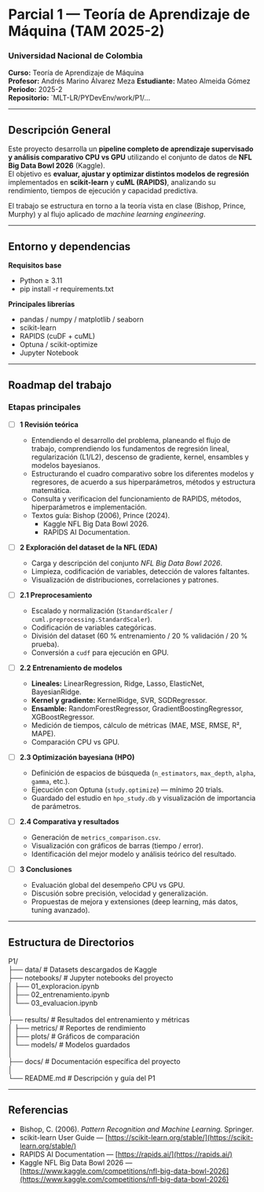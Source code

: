 # Parcial 1 — Teoría de Aprendizaje de Máquina (TAM 2025-2)

### Universidad Nacional de Colombia

**Curso:** Teoría de Aprendizaje de Máquina  
**Profesor:** Andrés Marino Álvarez Meza
**Estudiante:** Mateo Almeida Gómez
**Periodo:** 2025-2  
**Repositorio:** `MLT-LR/PYDevEnv/work/P1/...

---

## Descripción General

Este proyecto desarrolla un **pipeline completo de aprendizaje supervisado y análisis comparativo CPU vs GPU** utilizando el conjunto de datos de **NFL Big Data Bowl 2026** (Kaggle).  
El objetivo es **evaluar, ajustar y optimizar distintos modelos de regresión** implementados en **scikit-learn** y **cuML (RAPIDS)**, analizando su rendimiento, tiempos de ejecución y capacidad predictiva.

El trabajo se estructura en torno a la teoría vista en clase (Bishop, Prince, Murphy) y al flujo aplicado de _machine learning engineering_.

---

## Entorno y dependencias

**Requisitos base**

- Python ≥ 3.11
- pip install -r requirements.txt

**Principales librerías**

- pandas / numpy / matplotlib / seaborn
- scikit-learn
- RAPIDS (cuDF + cuML)
- Optuna / scikit-optimize
- Jupyter Notebook

---

## Roadmap del trabajo

### Etapas principales

- [ ] **1️ Revisión teórica**

  - Entendiendo el desarrollo del problema, planeando el flujo de trabajo, comprendiendo los fundamentos de regresión lineal, regularización (L1/L2), descenso de gradiente, kernel, ensambles y modelos bayesianos.
  - Estructurando el cuadro comparativo sobre los diferentes modelos y regresores, de acuerdo a sus hiperparámetros, métodos y estructura matemática.
  - Consulta y verificacion del funcionamiento de RAPIDS, métodos, hiperparámetros e implementación.
  - Textos guía: Bishop (2006), Prince (2024).
    - Kaggle NFL Big Data Bowl 2026.
    - RAPIDS AI Documentation.

- [ ] **2 Exploración del dataset de la NFL (EDA)**

  - Carga y descripción del conjunto _NFL Big Data Bowl 2026_.
  - Limpieza, codificación de variables, detección de valores faltantes.
  - Visualización de distribuciones, correlaciones y patrones.

- [ ] **2.1 Preprocesamiento**

  - Escalado y normalización (`StandardScaler` / `cuml.preprocessing.StandardScaler`).
  - Codificación de variables categóricas.
  - División del dataset (60 % entrenamiento / 20 % validación / 20 % prueba).
  - Conversión a `cudf` para ejecución en GPU.

- [ ] **2.2 Entrenamiento de modelos**

  - **Lineales:** LinearRegression, Ridge, Lasso, ElasticNet, BayesianRidge.
  - **Kernel y gradiente:** KernelRidge, SVR, SGDRegressor.
  - **Ensamble:** RandomForestRegressor, GradientBoostingRegressor, XGBoostRegressor.
  - Medición de tiempos, cálculo de métricas (MAE, MSE, RMSE, R², MAPE).
  - Comparación CPU vs GPU.

- [ ] **2.3 Optimización bayesiana (HPO)**

  - Definición de espacios de búsqueda (`n_estimators`, `max_depth`, `alpha`, `gamma`, etc.).
  - Ejecución con Optuna (`study.optimize`) — mínimo 20 trials.
  - Guardado del estudio en `hpo_study.db` y visualización de importancia de parámetros.

- [ ] **2.4 Comparativa y resultados**

  - Generación de `metrics_comparison.csv`.
  - Visualización con gráficos de barras (tiempo / error).
  - Identificación del mejor modelo y análisis teórico del resultado.

- [ ] **3 Conclusiones**
  - Evaluación global del desempeño CPU vs GPU.
  - Discusión sobre precisión, velocidad y generalización.
  - Propuestas de mejora y extensiones (deep learning, más datos, tuning avanzado).

---

## Estructura de Directorios

P1/  
├── data/ # Datasets descargados de Kaggle  
├── notebooks/ # Jupyter notebooks del proyecto  
│ ├── 01_exploracion.ipynb  
│ ├── 02_entrenamiento.ipynb  
│ └── 03_evaluacion.ipynb  
│  
├── results/ # Resultados del entrenamiento y métricas  
│ ├── metrics/ # Reportes de rendimiento  
│ ├── plots/ # Gráficos de comparación  
│ └── models/ # Modelos guardados  
│  
├── docs/ # Documentación específica del proyecto  
│  
└── README.md # Descripción y guía del P1

---

## Referencias

- Bishop, C. (2006). _Pattern Recognition and Machine Learning._ Springer.
- scikit-learn User Guide — [https://scikit-learn.org/stable/](https://scikit-learn.org/stable/)
- RAPIDS AI Documentation — [https://rapids.ai/](https://rapids.ai/)
- Kaggle NFL Big Data Bowl 2026 — [https://www.kaggle.com/competitions/nfl-big-data-bowl-2026](https://www.kaggle.com/competitions/nfl-big-data-bowl-2026)
